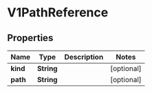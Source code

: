 
# V1PathReference

## Properties
Name | Type | Description | Notes
------------ | ------------- | ------------- | -------------
**kind** | **String** |  |  [optional]
**path** | **String** |  |  [optional]



